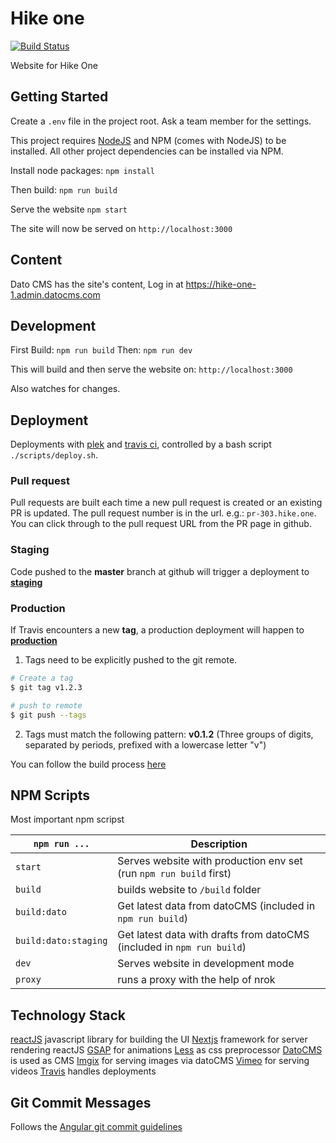 # Hike one
[![Build Status](https://travis-ci.org/voorhoede/hike-one.svg?branch=master)](https://travis-ci.org/voorhoede/hike-one)

Website for Hike One

## Getting Started

Create a `.env` file in the project root. Ask a team member for the settings.

This project requires [NodeJS](http://nodejs.org/) and NPM (comes with NodeJS) to be installed. All other project dependencies can be installed via NPM.

Install node packages:
`npm install`

Then build:
`npm run build`

Serve the website
`npm start`

The site will now be served on
`http://localhost:3000`

## Content
Dato CMS has the site's content, Log in at https://hike-one-1.admin.datocms.com

## Development

First Build:
`npm run build`
Then:
`npm run dev`

This will build and then serve the website on:
`http://localhost:3000`

Also watches for changes.

## Deployment
Deployments with [plek](https://github.com/voorhoede/plek) and
[travis ci](https://travis-ci.org/), controlled by a bash script
`./scripts/deploy.sh`.

### Pull request
Pull requests are built each time a new pull request is created or an existing
PR is updated. The pull request number is in the url. e.g.: `pr-303.hike.one`.
You can click through to the pull request URL from the PR page in github.

### Staging
 Code pushed to the **master** branch at github will trigger a deployment to
 [**staging**](https://staging.hike.one)

### Production
 If Travis encounters a new **tag**, a production deployment will happen to [**production**](https://hike.one)

 1. Tags need to be explicitly pushed to the git remote.

 ```sh
 # Create a tag
 $ git tag v1.2.3

 # push to remote
 $ git push --tags
 ```

 2.  Tags must match the following pattern:
 **v0.1.2** (Three groups of digits, separated by periods, prefixed with a lowercase letter "v")

 You can follow the build process [here](https://travis-ci.org/voorhoede/hike-one)

## NPM Scripts
Most important npm scripst

`npm run ...` | Description
---|---
`start`| Serves website with production env set (run `npm run build` first)
`build`| builds website to `/build` folder
`build:dato` | Get latest data from datoCMS (included in `npm run build`)
`build:dato:staging` | Get latest data with drafts from datoCMS (included in `npm run build`)
`dev`| Serves website in development mode
`proxy` | runs a proxy with the help of nrok

## Technology Stack
[reactJS](https://facebook.github.io/react/) javascript library for building the UI
[Nextjs](https://github.com/zeit/next.js/) framework for server rendering reactJS
[GSAP](https://greensock.com/) for animations
[Less](http://lesscss.org/) as css preprocessor
[DatoCMS](https://www.datocms.com/) is used as CMS
[Imgix](https://www.imgix.com/) for serving images via datoCMS
[Vimeo](https://vimeo.com/home) for serving videos
[Travis](https://travis-ci.org) handles deployments

## Git Commit Messages

Follows the [Angular git commit guidelines](https://github.com/angular/angular.js/blob/master/CONTRIBUTING.md#-git-commit-guidelines)
